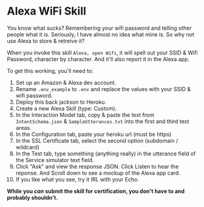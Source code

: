# Alexa WiFi Skill

You know what sucks? Remembering your wifi password and telling other people what it is. Seriously, I have almost no idea what mine is. So why not use Alexa to store & retreive it?

When you invoke this skill `Alexa, open Wifi`, it will spell out your SSID & Wifi Password, character by character. And it'll also report it in the Alexa app.

To get this working, you'll need to:

1. Set up an Amazon & Alexa dev account.
2. Rename `.env_example` to `.env` and replace the values with your SSID & wifi password.
3. Deploy this back jackson to Heroku.
4. Create a new Alexa Skill (type: Custom).
5. In the Interaction Model tab, copy & paste the text from `IntentSchema.json` & `SampleUtterances.txt` into the first and third text areas.
6. In the Configuration tab, paste your heroku url (must be https)
7. In the SSL Certificate tab, select the second option (subdomain / wildcard)
8. In the Test tab, type something (anything really) in the utterance field of the Service simulator text field.
9. Click "Ask" and view the response JSON. Click Listen to hear the reponse. And Scroll down to see a mockup of the Alexa app card.
10. If you like what you see, try it IRL with your Echo.

**While you _can_ submit the skill for certification, you don't have to and probably shouldn't.**